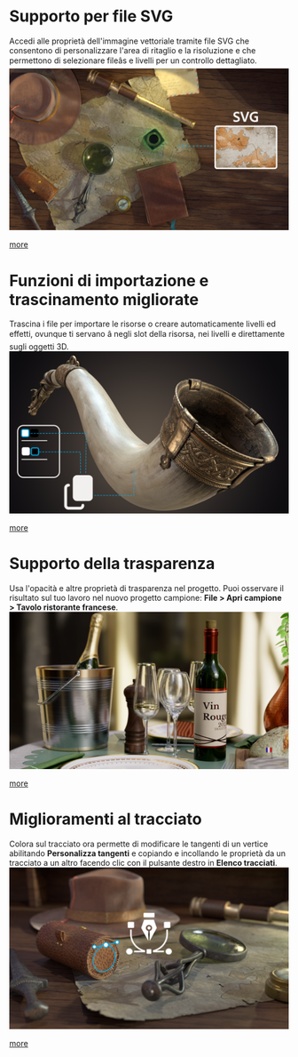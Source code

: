 # Supporto per file SVG
Accedi alle proprietà dell'immagine vettoriale tramite file SVG che consentono di personalizzare l'area di ritaglio e la risoluzione e che permettono di selezionare fileâs e livelli per un controllo dettagliato.  
![visual](feature_1.png)

[more](https://helpx.adobe.com/substance-3d-painter/painting/vector-graphic-svg.html)

# Funzioni di importazione e trascinamento migliorate
Trascina i file per importare le risorse o creare automaticamente livelli ed effetti, ovunque ti servano â negli slot della risorsa, nei livelli e direttamente sugli oggetti 3D.
![visual](feature_2.png)

[more](https://helpx.adobe.com/substance-3d-painter/content/importing-assets/import-drag-and-drop.html)

# Supporto della trasparenza
Usa l'opacità e altre proprietà di trasparenza nel progetto. Puoi osservare il risultato sul tuo lavoro nel nuovo progetto campione: **File > Apri campione > Tavolo ristorante francese**.  
![visual](feature_3.png)

[more](https://helpx.adobe.com/substance-3d-painter/interface/shader-settings.html)

# Miglioramenti al tracciato
Colora sul tracciato ora permette di modificare le tangenti di un vertice abilitando **Personalizza tangenti** e copiando e incollando le proprietà da un tracciato a un altro facendo clic con il pulsante destro in **Elenco tracciati**.
![visual](feature_4.png)

[more](https://helpx.adobe.com/it/substance-3d-painter/painting/tool-list/path.html)